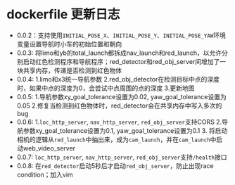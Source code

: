# dockerfile 更新日志

- 0.0.2：支持使用`INITIAL_POSE_X`、`INITIAL_POSE_Y`、`INITIAL_POSE_YAW`环境变量设置导航时小车的初始位置和朝向
- 0.0.3: 将limo和yb的total_launch都拆成nav_launch和red_launch，以允许分别启动红色检测程序和导航程序；red_detector和red_obj_server间增加了一块共享内存，传递是否检测到红色物体
- 0.0.4: 1.limo和x3统一导航参数 2.red_obj_detector在检测目标中点的深度时，如果中点的深度为0，会尝试中点周围的点的深度 3.更新地图
- 0.0.5: 1.导航参数xy_goal_tolerance设置为0.02, yaw_goal_tolerance设置为0.05 2.修复当检测到红色物体时，red_detector会在共享内存中写入多次的bug
- 0.0.6: 1.`loc_http_server`, `nav_http_server`, `red_obj_server`支持CORS 2.导航参数xy_goal_tolerance设置为0.1, yaw_goal_tolerance设置为0.1 3. 将启动相机的逻辑从`red_launch`中抽出来，成为`cam_launch`，并在`cam_launch`中启动web_video_server
- 0.0.7: `loc_http_server`, `nav_http_server`, `red_obj_server`支持`/health`接口
- 0.0.8: 在`red_detector`启动5秒后才启动`red_obj_server`，防止出现race condition；加入vim